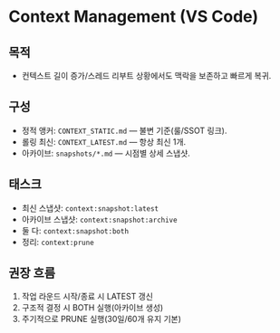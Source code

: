 # Context Management (VS Code)

## 목적
- 컨텍스트 길이 증가/스레드 리부트 상황에서도 맥락을 보존하고 빠르게 복귀.

## 구성
- 정적 앵커: `CONTEXT_STATIC.md` — 불변 기준(룰/SSOT 링크).
- 롤링 최신: `CONTEXT_LATEST.md` — 항상 최신 1개.
- 아카이브: `snapshots/*.md` — 시점별 상세 스냅샷.

## 태스크
- 최신 스냅샷: `context:snapshot:latest`
- 아카이브 스냅샷: `context:snapshot:archive`
- 둘 다: `context:snapshot:both`
- 정리: `context:prune`

## 권장 흐름
1) 작업 라운드 시작/종료 시 LATEST 갱신
2) 구조적 결정 시 BOTH 실행(아카이브 생성)
3) 주기적으로 PRUNE 실행(30일/60개 유지 기본)


